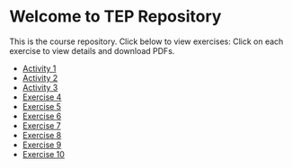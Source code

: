 # Welcome to TEP Repository

This is the course repository. Click below to view exercises:
Click on each exercise to view details and download PDFs.

- [Activity 1](Activity-1/)
- [Activity 2](Activity-2/)
- [Activity 3](Activity-3/)
- [Exercise 4](Exercise-4/)
- [Exercise 5](Exercise-5/)
- [Exercise 6](Exercise-6/)
- [Exercise 7](Exercise-7/)
- [Exercise 8](Exercise-8/)
- [Exercise 9](Exercise-9/)
- [Exercise 10](Exercise-10/)


